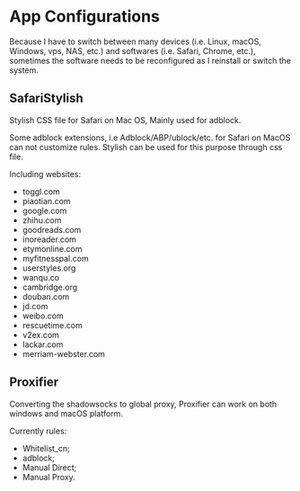 # App Configurations
Because I have to switch between many devices (i.e. Linux, macOS, Windows, vps, NAS, etc.) and softwares (i.e. Safari, Chrome, etc.), sometimes the software needs to be reconfigured as I reinstall or switch the system.

## SafariStylish
Stylish CSS file for Safari on Mac OS, Mainly used for adblock.

Some adblock extensions, i.e Adblock/ABP/ublock/etc. for Safari on MacOS can not customize rules. 
Stylish can be used for this purpose through css file.

Including websites:

- toggl.com
- piaotian.com
- google.com
- zhihu.com
- goodreads.com
- inoreader.com
- etymonline.com
- myfitnesspal.com
- userstyles.org
- wanqu.co
- cambridge.org
- douban.com
- jd.com
- weibo.com
- rescuetime.com
- v2ex.com
- lackar.com
- merriam-webster.com

## Proxifier
Converting the shadowsocks to global proxy, Proxifier can work on both windows and macOS platform.

Currently rules:

- Whitelist_cn;
- adblock;
- Manual Direct;
- Manual Proxy.


